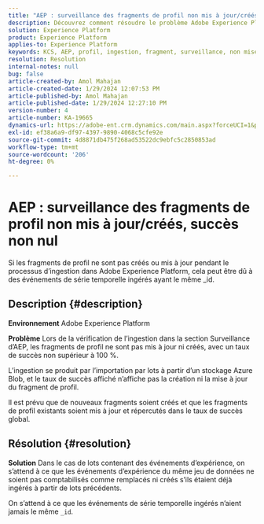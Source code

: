 ```yaml
---
title: "AEP : surveillance des fragments de profil non mis à jour/créés, succès non nul"
description: Découvrez comment résoudre le problème Adobe Experience Platform en raison duquel les fragments de profil ne sont pas mis à jour/créés lors de l’ingestion.
solution: Experience Platform
product: Experience Platform
applies-to: Experience Platform
keywords: KCS, AEP, profil, ingestion, fragment, surveillance, non mise à jour, non créée, taux de succès inférieur à 100 %, Adobe Experience Platform
resolution: Resolution
internal-notes: null
bug: false
article-created-by: Amol Mahajan
article-created-date: 1/29/2024 12:07:53 PM
article-published-by: Amol Mahajan
article-published-date: 1/29/2024 12:27:10 PM
version-number: 4
article-number: KA-19665
dynamics-url: https://adobe-ent.crm.dynamics.com/main.aspx?forceUCI=1&pagetype=entityrecord&etn=knowledgearticle&id=61923f04-9fbe-ee11-9079-6045bd0061cb
exl-id: ef38a6a9-df97-4397-9890-4068c5cfe92e
source-git-commit: 4d8871db475f268ad53522dc9ebfc5c2850853ad
workflow-type: tm+mt
source-wordcount: '206'
ht-degree: 0%

---
```


# AEP : surveillance des fragments de profil non mis à jour/créés, succès non nul


Si les fragments de profil ne sont pas créés ou mis à jour pendant le processus d’ingestion dans Adobe Experience Platform, cela peut être dû à des événements de série temporelle ingérés ayant le même _id.

## Description {#description}


<b>Environnement</b>
Adobe Experience Platform

<b>Problème</b>
Lors de la vérification de l’ingestion dans la section Surveillance d’AEP, les fragments de profil ne sont pas mis à jour ni créés, avec un taux de succès non supérieur à 100 %.

L’ingestion se produit par l’importation par lots à partir d’un stockage Azure Blob, et le taux de succès affiché n’affiche pas la création ni la mise à jour du fragment de profil.

Il est prévu que de nouveaux fragments soient créés et que les fragments de profil existants soient mis à jour et répercutés dans le taux de succès global.


## Résolution {#resolution}


<b>Solution</b>
Dans le cas de lots contenant des événements d’expérience, on s’attend à ce que les événements d’expérience du même jeu de données ne soient pas comptabilisés comme remplacés ni créés s’ils étaient déjà ingérés à partir de lots précédents.

On s’attend à ce que les événements de série temporelle ingérés n’aient jamais le même `_id`.
